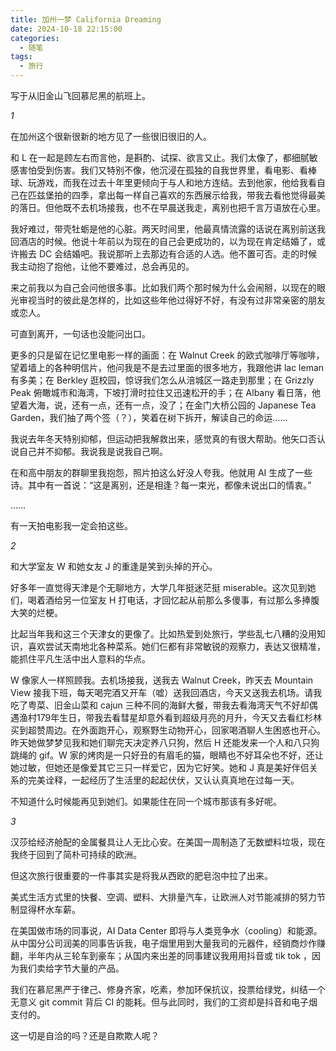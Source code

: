 ```yaml
---
title: 加州一梦 California Dreaming
date: 2024-10-18 22:15:00
categories:
  - 随笔
tags:
  - 旅行
---
```


写于从旧金山飞回慕尼黑的航班上。

*1*

在加州这个很新很新的地方见了一些很旧很旧的人。

和 L 在一起是顾左右而言他，是斟酌、试探、欲言又止。我们太像了，都细腻敏感害怕受到伤害。我们又特别不像，他沉浸在孤独的自我世界里，看电影、看棒球、玩游戏，而我在过去十年里更倾向于与人和地方连结。去到他家，他给我看自己在匹兹堡拍的四季，拿出每一样自己喜欢的东西展示给我，带我去看他觉得最美的落日。但他既不去机场接我，也不在早晨送我走，离别也把千言万语放在心里。

我好难过，带壳牡蛎是他的心脏。两天时间里，他最真情流露的话说在离别前送我回酒店的时候。他说十年前以为现在的自己会更成功的，以为现在肯定结婚了，或许搬去 DC 会结婚吧。我说那听上去那边有合适的人选。他不置可否。走的时候我主动抱了抱他，让他不要难过，总会再见的。

来之前我以为自己会问他很多事。比如我们两个那时候为什么会闹掰，以现在的眼光审视当时的彼此是怎样的，比如这些年他过得好不好，有没有过非常亲密的朋友或恋人。

可直到离开，一句话也没能问出口。

更多的只是留在记忆里电影一样的画面：在 Walnut Creek 的欧式咖啡厅等咖啡，望着墙上的各种明信片，他问我是不是去过里面的很多地方，我跟他讲 lac leman 有多美；在 Berkley 逛校园，惊讶我们怎么从涪城区一路走到那里；在 Grizzly Peak 俯瞰城市和海湾，下坡打滑时拉住又迅速松开的手；在 Albany 看日落，他望着大海，说，还有一点，还有一点，没了；在金门大桥公园的 Japanese Tea Garden，我们抽了两个签（？），笑着在树下拆开，解读自己的命运……

我说去年冬天特别抑郁，但运动把我解救出来，感觉真的有很大帮助。他矢口否认说自己并不抑郁。我说我是说我自己啊。

在和高中朋友的群聊里我抱怨，照片拍这么好没人夸我。他就用 AI 生成了一些诗。其中有一首说：“这是离别，还是相逢？每一束光，都像未说出口的情衷。”

……

有一天拍电影我一定会拍这些。


*2*

和大学室友 W 和她女友 J 的重逢是笑到头掉的开心。

好多年一直觉得天津是个无聊地方，大学几年挺迷茫挺 miserable。这次见到她们，喝着酒给另一位室友 H 打电话，才回忆起从前那么多傻事，有过那么多捧腹大笑的烂梗。

比起当年我和这三个天津女的更像了。比如热爱到处旅行，学些乱七八糟的没用知识，喜欢尝试天南地北各种菜系。她们仨都有非常敏锐的观察力，表达又很精准，能抓住平凡生活中出人意料的华点。

W 像家人一样照顾我。去机场接我，送我去 Walnut Creek，昨天去 Mountain View 接我下班，每天喝完酒又开车（嘘）送我回酒店，今天又送我去机场。请我吃了粤菜、旧金山菜和 cajun 三种不同的海鲜大餐，带我去看海湾天气不好却偶遇渔村179年生日，带我去看彗星却意外看到超级月亮的月升，今天又去看红杉林买到超赞周边。在外面跑开心，观察野生动物开心，回家喝酒聊人生困惑也开心。昨天她做梦梦见我和她们聊完天决定养八只狗，然后 H 还能发来一个人和八只狗跳绳的 gif。W 家的烤肉是一只好丑的有眉毛的猫，眼睛也不好耳朵也不好，还让她过敏，但她还是像爱其它三只一样爱它，因为它好笑。她和 J 真是美好伴侣关系的完美诠释，一起经历了生活里的起起伏伏，又认认真真地在过每一天。

不知道什么时候能再见到她们。如果能住在同一个城市那该有多好呢。

*3*

汉莎给经济舱配的金属餐具让人无比心安。在美国一周制造了无数塑料垃圾，现在我终于回到了简朴可持续的欧洲。

但这次旅行很重要的一件事其实是将我从西欧的肥皂泡中拉了出来。

美式生活方式里的快餐、空调、塑料、大排量汽车，让欧洲人对节能减排的努力节制显得杯水车薪。

在美国做市场的同事说，AI Data Center 即将与人类竞争水（cooling）和能源。从中国分公司润美的同事告诉我，电子烟里用到大量我司的元器件，经销商炒作赚翻，半年内从三轮车到豪车；从国内来出差的同事建议我用用抖音或 tik tok ，因为我们卖给字节大量的产品。

我们在慕尼黑严于律己、修身齐家，吃素，参加环保抗议，投票给绿党，纠结一个无意义 git commit 背后 CI 的能耗。但与此同时，我们的工资却是抖音和电子烟支付的。

这一切是自洽的吗？还是自欺欺人呢？
